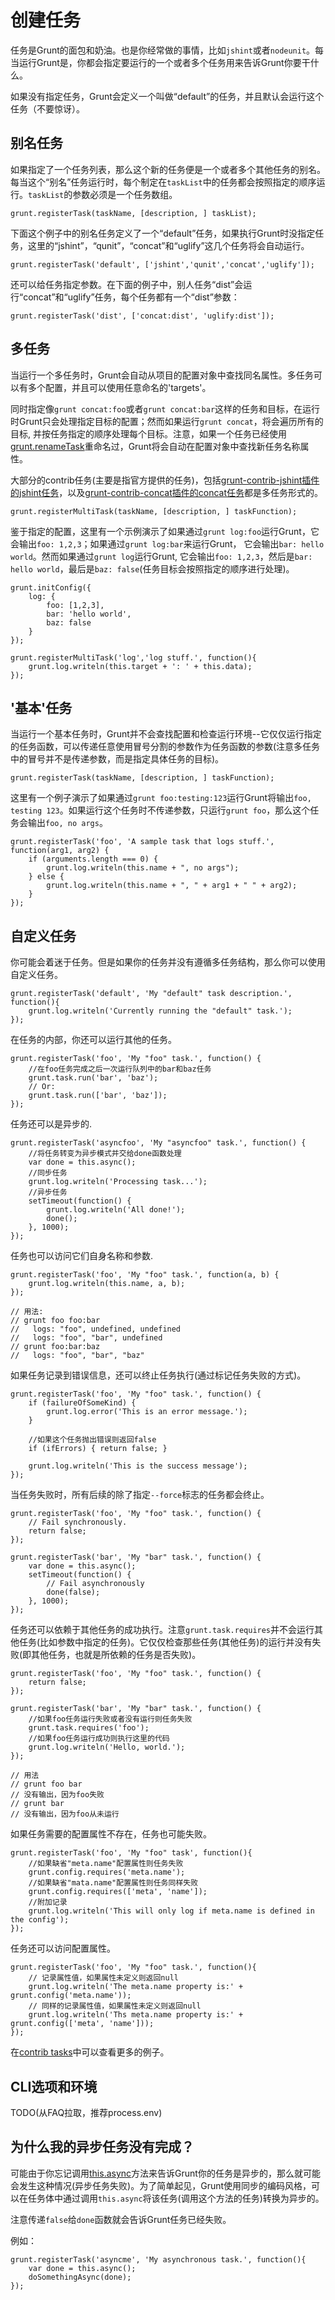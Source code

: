 # 创建任务

任务是Grunt的面包和奶油。也是你经常做的事情，比如`jshint`或者`nodeunit`。每当运行Grunt是，你都会指定要运行的一个或者多个任务用来告诉Grunt你要干什么。

如果没有指定任务，Grunt会定义一个叫做“default”的任务，并且默认会运行这个任务（不要惊讶）。

## 别名任务

如果指定了一个任务列表，那么这个新的任务便是一个或者多个其他任务的别名。每当这个“别名”任务运行时，每个制定在`taskList`中的任务都会按照指定的顺序运行。`taskList`的参数必须是一个任务数组。

    grunt.registerTask(taskName, [description, ] taskList);
    
下面这个例子中的别名任务定义了一个“default”任务，如果执行Grunt时没指定任务，这里的“jshint”，“qunit”，“concat”和“uglify”这几个任务将会自动运行。

    grunt.registerTask('default', ['jshint','qunit','concat','uglify']);
    
还可以给任务指定参数。在下面的例子中，别人任务“dist”会运行“concat”和“uglify”任务，每个任务都有一个“dist”参数：

    grunt.registerTask('dist', ['concat:dist', 'uglify:dist']);
    
## 多任务

当运行一个多任务时，Grunt会自动从项目的配置对象中查找同名属性。多任务可以有多个配置，并且可以使用任意命名的'targets'。

同时指定像`grunt concat:foo`或者`grunt concat:bar`这样的任务和目标，在运行时Grunt只会处理指定目标的配置；然而如果运行`grunt concat`，将会遍历所有的目标, 并按任务指定的顺序处理每个目标。注意，如果一个任务已经使用[grunt.renameTask](https://github.com/gruntjs/grunt/wiki/grunt#wiki-grunt-renameTask)重命名过，Grunt将会自动在配置对象中查找新任务名称属性。

大部分的contrib任务(主要是指官方提供的任务)，包括[grunt-contrib-jshint插件的jshint任务](https://github.com/gruntjs/grunt-contrib-jshint)，以及[grunt-contrib-concat插件的concat任务](https://github.com/gruntjs/grunt-contrib-concat)都是多任务形式的。

    grunt.registerMultiTask(taskName, [description, ] taskFunction);
    
鉴于指定的配置，这里有一个示例演示了如果通过`grunt log:foo`运行Grunt，它会输出`foo: 1,2,3`；如果通过`grunt log:bar`来运行Grunt， 它会输出`bar: hello world`。然而如果通过`grunt log`运行Grunt, 它会输出`foo: 1,2,3`，然后是`bar: hello world`，最后是`baz: false`(任务目标会按照指定的顺序进行处理)。

    grunt.initConfig({
        log: {
            foo: [1,2,3],
            bar: 'hello world',
            baz: false
        }
    });
    
    grunt.registerMultiTask('log','log stuff.', function(){
        grunt.log.writeln(this.target + ': ' + this.data);
    });
    
## '基本'任务

当运行一个基本任务时，Grunt并不会查找配置和检查运行环境--它仅仅运行指定的任务函数，可以传递任意使用冒号分割的参数作为任务函数的参数(注意多任务中的冒号并不是传递参数，而是指定具体任务的目标)。

    grunt.registerTask(taskName, [description, ] taskFunction);
    
这里有一个例子演示了如果通过`grunt foo:testing:123`运行Grunt将输出`foo, testing 123`。如果运行这个任务时不传递参数，只运行`grunt foo`，那么这个任务会输出`foo, no args`。

    grunt.registerTask('foo', 'A sample task that logs stuff.', function(arg1, arg2) {
        if (arguments.length === 0) {
            grunt.log.writeln(this.name + ", no args");
        } else {
            grunt.log.writeln(this.name + ", " + arg1 + " " + arg2);
        }
    });
    
## 自定义任务

你可能会着迷于任务。但是如果你的任务并没有遵循多任务结构，那么你可以使用自定义任务。

    grunt.registerTask('default', 'My "default" task description.', function(){
        grunt.log.writeln('Currently running the "default" task.');
    });
    
在任务的内部，你还可以运行其他的任务。

    grunt.registerTask('foo', 'My "foo" task.', function() {
        //在foo任务完成之后一次运行队列中的bar和baz任务
        grunt.task.run('bar', 'baz');
        // Or:
        grunt.task.run(['bar', 'baz']);
    });
    
任务还可以是异步的.

    grunt.registerTask('asyncfoo', 'My "asyncfoo" task.', function() {
        //将任务转变为异步模式并交给done函数处理
        var done = this.async();
        //同步任务
        grunt.log.writeln('Processing task...');
        //异步任务
        setTimeout(function() {
            grunt.log.writeln('All done!');
            done();
        }, 1000);
    });
    
任务也可以访问它们自身名称和参数.

    grunt.registerTask('foo', 'My "foo" task.', function(a, b) {
        grunt.log.writeln(this.name, a, b);
    });

    // 用法:
    // grunt foo foo:bar
    //   logs: "foo", undefined, undefined
    //   logs: "foo", "bar", undefined
    // grunt foo:bar:baz
    //   logs: "foo", "bar", "baz"
    
如果任务记录到错误信息，还可以终止任务执行(通过标记任务失败的方式)。

    grunt.registerTask('foo', 'My "foo" task.', function() {
        if (failureOfSomeKind) {
            grunt.log.error('This is an error message.');
        }

        //如果这个任务抛出错误则返回false
        if (ifErrors) { return false; }

        grunt.log.writeln('This is the success message');
    });
    
当任务失败时，所有后续的除了指定`--force`标志的任务都会终止。

    grunt.registerTask('foo', 'My "foo" task.', function() {
        // Fail synchronously.
        return false;
    });

    grunt.registerTask('bar', 'My "bar" task.', function() {
        var done = this.async();
        setTimeout(function() {
            // Fail asynchronously
            done(false);
        }, 1000);
    });
    
任务还可以依赖于其他任务的成功执行。注意`grunt.task.requires`并不会运行其他任务(比如参数中指定的任务)。它仅仅检查那些任务(其他任务)的运行并没有失败(即其他任务，也就是所依赖的任务是否失败)。

    grunt.registerTask('foo', 'My "foo" task.', function() {
        return false;
    });

    grunt.registerTask('bar', 'My "bar" task.', function() {
        //如果foo任务运行失败或者没有运行则任务失败
        grunt.task.requires('foo');
        //如果foo任务运行成功则执行这里的代码
        grunt.log.writeln('Hello, world.');
    });

    // 用法
    // grunt foo bar
    // 没有输出，因为foo失败
    // grunt bar
    // 没有输出，因为foo从未运行

如果任务需要的配置属性不存在，任务也可能失败。

	grunt.registerTask('foo', 'My "foo" task', function(){
		//如果缺省"meta.name"配置属性则任务失败
		grunt.config.requires('meta.name');
		//如果缺省"mata.name"配置属性则任务同样失败
		grunt.config.requires(['meta', 'name']);
		//附加记录
		grunt.log.writeln('This will only log if meta.name is defined in the config');
	});
	
任务还可以访问配置属性。

	grunt.registerTask('foo', 'My "foo" task.', function(){
		// 记录属性值，如果属性未定义则返回null
		grunt.log.writeln('The meta.name property is:' + grunt.config('meta.name'));
		// 同样的记录属性值，如果属性未定义则返回null
		grunt.log.writeln('Ths meta.name property is:' + grunt.config(['meta', 'name']));
	});
	
在[contrib tasks](https://github.com/gruntjs/)中可以查看更多的例子。

## CLI选项和环境

TODO(从FAQ拉取，推荐process.env)

## 为什么我的异步任务没有完成？

可能由于你忘记调用[this.async](http://gruntjs.com/api/grunt.task#wiki-this-async)方法来告诉Grunt你的任务是异步的，那么就可能会发生这种情况(异步任务失败)。为了简单起见，Grunt使用同步的编码风格，可以在任务体中通过调用`this.async`将该任务(调用这个方法的任务)转换为异步的。

注意传递`false`给`done`函数就会告诉Grunt任务已经失败。

例如：

    grunt.registerTask('asyncme', 'My asynchronous task.', function(){
        var done = this.async();
        doSomethingAsync(done);
    }); 

